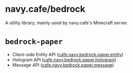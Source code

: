 # navy.cafe/bedrock

A utility library, mainly used by navy.cafe's Minecraft server.

# `bedrock-paper`

- Client-side Entity API ([cafe.navy.bedrock.paper.entity](https://github.com/navy-cafe/bedrock/tree/master/paper/src/main/java/cafe/navy/bedrock/paper/entity))
- Hologram API ([cafe.navy.bedrock.paper.hologram](https://github.com/navy-cafe/bedrock/tree/master/paper/src/main/java/cafe/navy/bedrock/paper/hologram))
- Message API ([cafe.navy.bedrock.paper.message](https://github.com/navy-cafe/bedrock/tree/master/paper/src/main/java/cafe/navy/bedrock/paper/message))